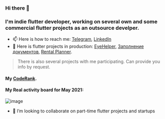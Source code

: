 ### Hi there 👋
### I'm indie flutter developer, working on several own and some commercial flutter projects as an outsource develper.


- 📫 Here is how to reach me: [Telegram](https://t.me/diaglyonok), [LinkedIn](https://www.linkedin.com/in/olegdidenko/)
- 📲 Here is flutter projects in production: [EyeHelper](https://eye-helper.flycricket.io/), [Заполнение документов](https://zapolnenie-dokumento-0.flycricket.io/), [Rental Planner](http://rental.planner.tilda.ws).
> There is also several projects with me participating. Can provide you info by request.

#### My [CodeRank](https://profile.codersrank.io/user/diaglyonok/).

#### My Real activity board for May 2021:
![image](https://user-images.githubusercontent.com/18545029/118035689-38798b80-b374-11eb-8fc0-c523ea9b4447.png)

- 👯 I’m looking to collaborate on part-time flutter projects and startups
<!--
**Diaglyonok/diaglyonok** is a ✨ _special_ ✨ repository because its `README.md` (this file) appears on your GitHub profile.

Here are some ideas to get you started:

- 🔭 I’m currently working on ...
- 🌱 I’m currently learning ...
- 👯 I’m looking to collaborate on ...
- 🤔 I’m looking for help with ...
- 💬 Ask me about ...
- 📫 How to reach me: ...
- 😄 Pronouns: ...
- ⚡ Fun fact: ...
-->
